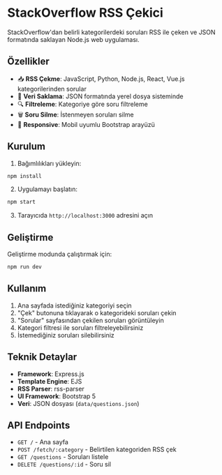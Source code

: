 # StackOverflow RSS Çekici

StackOverflow'dan belirli kategorilerdeki soruları RSS ile çeken ve JSON formatında saklayan Node.js web uygulaması.

## Özellikler

- 📥 **RSS Çekme**: JavaScript, Python, Node.js, React, Vue.js kategorilerinden sorular
- 💾 **Veri Saklama**: JSON formatında yerel dosya sisteminde
- 🔍 **Filtreleme**: Kategoriye göre soru filtreleme
- 🗑️ **Soru Silme**: İstenmeyen soruları silme
- 📱 **Responsive**: Mobil uyumlu Bootstrap arayüzü

## Kurulum

1. Bağımlılıkları yükleyin:
```bash
npm install
```

2. Uygulamayı başlatın:
```bash
npm start
```

3. Tarayıcıda `http://localhost:3000` adresini açın

## Geliştirme

Geliştirme modunda çalıştırmak için:
```bash
npm run dev
```

## Kullanım

1. Ana sayfada istediğiniz kategoriyi seçin
2. "Çek" butonuna tıklayarak o kategorideki soruları çekin
3. "Sorular" sayfasından çekilen soruları görüntüleyin
4. Kategori filtresi ile soruları filtreleyebilirsiniz
5. İstemediğiniz soruları silebilirsiniz

## Teknik Detaylar

- **Framework**: Express.js
- **Template Engine**: EJS
- **RSS Parser**: rss-parser
- **UI Framework**: Bootstrap 5
- **Veri**: JSON dosyası (`data/questions.json`)

## API Endpoints

- `GET /` - Ana sayfa
- `POST /fetch/:category` - Belirtilen kategoriden RSS çek
- `GET /questions` - Soruları listele
- `DELETE /questions/:id` - Soru sil
